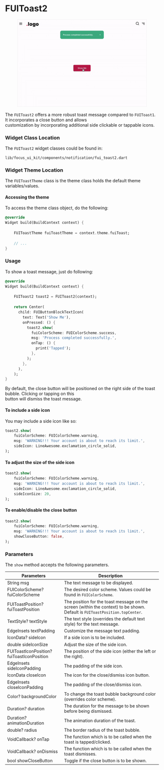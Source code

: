 # FUIToast2

<figure><img src="../../../../.gitbook/assets/toast2.gif" alt=""><figcaption></figcaption></figure>

The `FUIToast2` offers a more robust toast message compared to `FUIToast1`. It incorporates a close button and allows\
customization by incorporating additional side clickable or tappable icons.

### Widget Class Location

The `FUIToast2` widget classes could be found in:

```
lib/focus_ui_kit/components/notification/fui_toast2.dart
```

### Widget Theme Location

The `FUIToastTheme` class is the theme class holds the default theme variables/values.

#### Accessing the theme

To access the theme class object, do the following:

```dart
@override
Widget build(BuildContext context) {

    FUIToastTheme fuiToastTheme = context.theme.fuiToast;
    
    // ...
}
```

### Usage

To show a toast message, just do following:

```dart
@override
Widget build(BuildContext context) {

    FUIToast2 toast2 = FUIToast2(context);
    
    return Center(
      child: FUIButtonBlockTextIcon(
        text: Text('Show Me'),
        onPressed: () {
          toast2.show(
            fuiColorScheme: FUIColorScheme.success,
            msg: 'Process completed successfully.',
            onTap: () {
              print('Tapped');
            },
          );
        },
      ),
    );
}
```

By default, the close button will be positioned on the right side of the toast bubble. Clicking or tapping on this\
button will dismiss the toast message.

#### To include a side icon

You may include a side icon like so:

```dart
toast2.show(
    fuiColorScheme: FUIColorScheme.warning,
    msg: 'WARNING!!! Your account is about to reach its limit.',
    sideIcon: LineAwesome.exclamation_circle_solid,
);
```

#### To adjust the size of the side icon

```dart
toast2.show(
    fuiColorScheme: FUIColorScheme.warning,
    msg: 'WARNING!!! Your account is about to reach its limit.',
    sideIcon: LineAwesome.exclamation_circle_solid,
    sideIconSize: 20,
);
```

#### To enable/disable the close button

```dart
toast2.show(
    fuiColorScheme: FUIColorScheme.warning,
    msg: 'WARNING!!! Your account is about to reach its limit.',
    showCloseButton: false,
);
```

### Parameters

The `show` method accepts the following parameters.

| Parameters                                 | Description                                                                                                                 |
| ------------------------------------------ | --------------------------------------------------------------------------------------------------------------------------- |
| String msg                                 | The text message to be displayed.                                                                                           |
| FUIColorScheme? fuiColorScheme             | The desired color scheme. Values could be found in `FUIColorScheme`.                                                        |
| FUIToastPosition? fuiToastPosition         | The position for the toast message on the screen (within the context) to be shown. Default is `FUIToastPosition.topCenter`. |
| TextStyle? textStyle                       | The text style (overrides the default text style) for the text message.                                                     |
| EdgeInsets textPadding                     | Customize the message text padding.                                                                                         |
| IconData? sideIcon                         | If a side icon is to be included.                                                                                           |
| double sideIconSize                        | Adjust the size of the side icon.                                                                                           |
| FUIToastIconPosition? fuiToastIconPosition | The position of the side icon (either the left or the right).                                                               |
| EdgeInsets sideIconPadding                 | The padding of the side icon.                                                                                               |
| IconData closeIcon                         | The icon for the close/dismiss icon button.                                                                                 |
| EdgeInsets closeIconPadding                | The padding of the close/dismiss icon.                                                                                      |
| Color? backgroundColor                     | To change the toast bubble background color (overrides color scheme).                                                       |
| Duration? duration                         | The duration for the message to be shown before being dismissed.                                                            |
| Duration? animationDuration                | The animation duration of the toast.                                                                                        |
| double? radius                             | The border radius of the toast bubble.                                                                                      |
| VoidCallback? onTap                        | The function which is to be called when the toast is tapped/clicked.                                                        |
| VoidCallback? onDismiss                    | The function which is to be called when the toast dismisses.                                                                |
| bool showCloseButton                       | Toggle if the close button is to be shown.                                                                                  |
